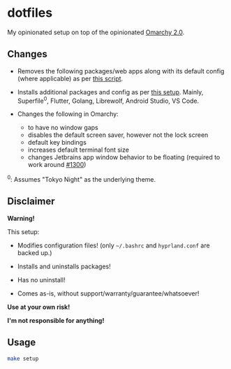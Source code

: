# dotfiles

My opinionated setup on top of the opinionated [Omarchy 2.0](https://omarchy.org/).

## Changes

- Removes the following packages/web apps along with its default config (where applicable) as per [this script](uninstall-defaults.sh).

- Installs additional packages and config as per [this setup](./setup.sh). Mainly, Superfile<sup>0</sup>, Flutter, Golang, Librewolf, Android Studio, VS Code.

- Changes the following in Omarchy:
  - to have no window gaps
  - disables the default screen saver, however not the lock screen
  - default key bindings
  - increases default terminal font size
  - changes Jetbrains app window behavior to be floating (required to work around [#1300](https://github.com/basecamp/omarchy/issues/1300))

<sup>0</sup>: Assumes "Tokyo Night" as the underlying theme.

## Disclaimer

**Warning!**

This setup:

- Modifies configuration files! (only `~/.bashrc` and `hyprland.conf` are backed up.)

- Installs and uninstalls packages!

- Has no uninstall!

- Comes as-is, without support/warranty/guarantee/whatsoever!

**Use at your own risk!**

**I'm not responsible for anything!**

## Usage

```bash
make setup
```